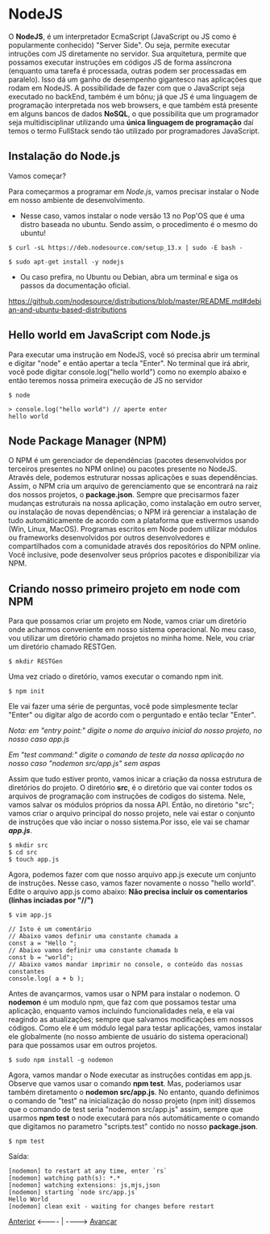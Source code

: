 # NodeJS

O **NodeJS**, é um interpretador EcmaScript (JavaScript ou JS como é popularmente conhecido) "Server Side". Ou seja, permite executar intruções com JS diretamente no servidor. Sua arquitetura, permite que possamos executar instruções em códigos JS de forma assíncrona (enquanto uma tarefa é processada, outras podem ser processadas em paralelo). Isso dá um ganho de desempenho gigantesco nas aplicações que rodam em NodeJS. A possibilidade de fazer com que o JavaScript seja executado no backEnd, também é um bônu; já que JS é uma linguagem de programação interpretada nos web browsers, e que também está presente em alguns bancos de dados **NoSQL**, o que possibilita que um programador seja multidisciplinar utilizando uma **única linguagem de programação** daí temos o termo FullStack sendo tão utilizado por programadores JavaScript.

## Instalação do Node.js

Vamos começar? 

Para começarmos a programar em *Node.js*, vamos precisar instalar o Node em nosso ambiente de desenvolvimento.

- Nesse caso, vamos instalar o node versão 13 no Pop'OS que é uma distro baseada no ubuntu. Sendo assim, o procedimento é o mesmo do ubuntu!

```
$ curl -sL https://deb.nodesource.com/setup_13.x | sudo -E bash -

$ sudo apt-get install -y nodejs
```

- Ou caso prefira, no Ubuntu ou Debian, abra um terminal e siga os passos da documentação oficial.

https://github.com/nodesource/distributions/blob/master/README.md#debian-and-ubuntu-based-distributions


## Hello world em JavaScript com Node.js

Para executar uma instrução em NodeJS, você só precisa abrir um terminal e digitar "node" e então apertar a tecla "Enter". No terminal que irá abrir, você pode digitar console.log("hello world") como no exemplo abaixo e então teremos nossa primeira execução de JS no servidor

```
$ node

> console.log("hello world") // aperte enter
hello world
```

## Node Package Manager (NPM)

O NPM é um gerenciador de dependências (pacotes desenvolvidos por terceiros presentes no NPM online) ou pacotes presente no NodeJS. Através dele, podemos estruturar nossas aplicações e suas dependências. Assim, o NPM cria um arquivo de gerenciamento que se encontrará na raiz dos nossos projetos, o **package.json**. Sempre que precisarmos fazer mudanças estruturais na nossa aplicação, como instalação em outro server, ou instalação de novas dependências; o NPM irá gerenciar a instalação de tudo automáticamente de acordo com a plataforma que estivermos usando (Win, Linux, MacOS). Programas escritos em Node podem utilizar módulos ou frameworks desenvolvidos por outros desenvolvedores e compartilhados com a comunidade através dos repositórios do NPM online. Você inclusive, pode desenvolver seus próprios pacotes e disponibilizar via NPM.

## Criando nosso primeiro projeto em node com NPM

Para que possamos criar um projeto em Node, vamos criar um diretório onde acharmos conveniente em nosso sistema operacional. No meu caso, vou utilizar um diretório chamado projetos no minha home. Nele, vou criar um diretório chamado RESTGen.

```
$ mkdir RESTGen
```

Uma vez criado o diretório, vamos executar o comando npm init.

```
$ npm init
```

Ele vai fazer uma série de perguntas, você pode simplesmente teclar "Enter" ou digitar algo de acordo com o perguntado e então teclar "Enter".

*Nota: em "entry point:" digite o nome do arquivo inicial do nosso projeto, no nosso caso app.js*

*Em "test command:" digite o comando de teste da nossa aplicação no nosso caso "nodemon src/app.js" sem aspas*

Assim que tudo estiver pronto, vamos inicar a criação da nossa estrutura de diretórios do projeto. O diretório **src**, é o diretório que vai conter todos os arquivos de programação com instruções de codigos do sistema. Nele, vamos salvar os módulos próprios da nossa API. Então, no diretório "src"; vamos criar o arquivo principal do nosso projeto, nele vai estar o conjunto de instruções que vão inciar o nosso sistema.Por isso, ele vai se chamar _**app.js**_.

```
$ mkdir src
$ cd src
$ touch app.js
```
Agora, podemos fazer com que nosso arquivo app.js execute um conjunto de instruções. Nesse caso, vamos fazer novamente o nosso "hello world". Edite o arquivo app.js como abaixo:
**Não precisa incluir os comentarios (linhas inciadas por "//")**

```
$ vim app.js

// Isto é um comentário
// Abaixo vamos definir uma constante chamada a
const a = "Hello ";
// Abaixo vamos definir uma constante chamada b
const b = "world";
// Abaixo vamos mandar imprimir no console, o conteúdo das nossas constantes
console.log( a + b );
```

Antes de avançarmos, vamos usar o NPM para instalar o nodemon. O **nodemon** é um modulo npm, que faz com que possamos testar uma aplicação, enquanto vamos incluindo funcionalidades nela, e ela vai reagindo as atualizações; sempre que salvamos modificações em nossos códigos. Como ele é um módulo legal para testar aplicações, vamos instalar ele globalmente (no nosso ambiente de usuário do sistema operacional) para que possamos usar em outros projetos.

```
$ sudo npm install -g nodemon
```

Agora, vamos mandar o Node executar as instruções contidas em app.js. Observe que vamos usar o comando **npm test**. Mas, poderiamos usar também diretamento o **nodemon src/app.js**. No entanto, quando definimos o comando de "test" na inicialização do nosso projeto (npm init) dissemos que o comando de test seria "nodemon src/app.js" assim, sempre que usarmos **npm test** o node executará para nós automáticamente o comando que digitamos no parametro "scripts.test" contido no nosso **package.json**.

```
$ npm test
```
Saída:

```
[nodemon] to restart at any time, enter `rs`
[nodemon] watching path(s): *.*
[nodemon] watching extensions: js,mjs,json
[nodemon] starting `node src/app.js`
Hello World
[nodemon] clean exit - waiting for changes before restart
```


[Anterior](./01Introducao.md) <---- | ----> [Avançar](./03AmbienteDEV.md)